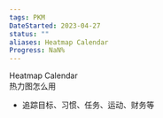 ```yaml
---
tags: PKM
DateStarted: 2023-04-27
status: ""
aliases: Heatmap Calendar
Progress: NaN%
---
```


Heatmap Calendar  
热力图怎么用

- 追踪目标、习惯、任务、运动、财务等
